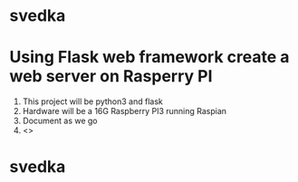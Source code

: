 # svedka
# Using Flask web framework create a web server on Rasperry PI

1. This project will be python3 and flask
2. Hardware will be a 16G Raspberry PI3 running Raspian
3. Document as we go
4. <>




# svedka

